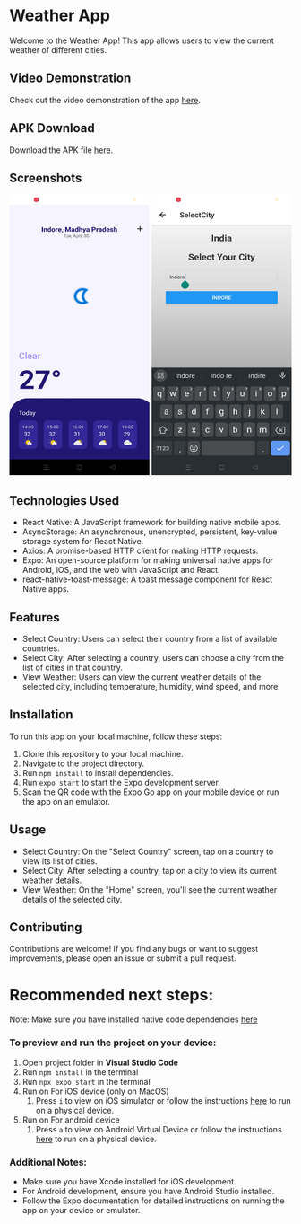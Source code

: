 # Weather App

Welcome to the Weather App! This app allows users to view the current weather of different cities.

## Video Demonstration

Check out the video demonstration of the app [here](https://www.youtube.com/watch?v=kwZT8F2WG2M).

## APK Download

Download the APK file [here](https://drive.google.com/file/d/1K_HqrAnPkImcE3n3N4Fn9pFdcOVfwbg7/view?usp=sharing).

## Screenshots

<img src="https://github.com/DEveL0perLuckY/WeatherForcast/blob/main/img1.jpg" width="250" height="500" />
<img src="https://github.com/DEveL0perLuckY/WeatherForcast/blob/main/img2.jpg" width="250" height="500" />

## Technologies Used

- React Native: A JavaScript framework for building native mobile apps.
- AsyncStorage: An asynchronous, unencrypted, persistent, key-value storage system for React Native.
- Axios: A promise-based HTTP client for making HTTP requests.
- Expo: An open-source platform for making universal native apps for Android, iOS, and the web with JavaScript and React.
- react-native-toast-message: A toast message component for React Native apps.

## Features

- Select Country: Users can select their country from a list of available countries.
- Select City: After selecting a country, users can choose a city from the list of cities in that country.
- View Weather: Users can view the current weather details of the selected city, including temperature, humidity, wind speed, and more.

## Installation

To run this app on your local machine, follow these steps:

1. Clone this repository to your local machine.
2. Navigate to the project directory.
3. Run `npm install` to install dependencies.
4. Run `expo start` to start the Expo development server.
5. Scan the QR code with the Expo Go app on your mobile device or run the app on an emulator.

## Usage

- Select Country: On the "Select Country" screen, tap on a country to view its list of cities.
- Select City: After selecting a country, tap on a city to view its current weather details.
- View Weather: On the "Home" screen, you'll see the current weather details of the selected city.

## Contributing

Contributions are welcome! If you find any bugs or want to suggest improvements, please open an issue or submit a pull request.

# Recommended next steps:

Note: Make sure you have installed native code dependencies [here](https://reactnative.dev/docs/environment-setup#installing-dependencies)

### To preview and run the project on your device:

1. Open project folder in **Visual Studio Code**
2. Run `npm install` in the terminal
3. Run `npx expo start` in the terminal
4. Run on For iOS device (only on MacOS)
   1. Press `i` to view on iOS simulator or follow the instructions [here](https://docs.expo.dev/workflow/run-on-device/) to run on a physical device.
5. Run on For android device
   1. Press `a` to view on Android Virtual Device or follow the instructions [here](https://docs.expo.dev/workflow/run-on-device/) to run on a physical device.

### Additional Notes:

- Make sure you have Xcode installed for iOS development.
- For Android development, ensure you have Android Studio installed.
- Follow the Expo documentation for detailed instructions on running the app on your device or emulator.
